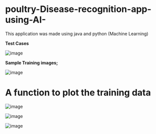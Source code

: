 # poultry-Disease-recognition-app-using-AI-
This application was made using java and python (Machine Learning)

**Test Cases**

![image](https://github.com/arnoldnekemiah/poultry-Disease-recognition-app-using-AI-/assets/42886828/44b16d47-349d-43d8-b169-d21f1e01ac74)

**Sample Training images;**

![image](https://github.com/arnoldnekemiah/poultry-Disease-recognition-app-using-AI-/assets/42886828/610a9871-5a8a-431e-9347-e59b8fe7c048)

# A function to plot the training data

![image](https://github.com/arnoldnekemiah/poultry-Disease-recognition-app-using-AI-/assets/42886828/c2138c71-8f40-40b9-a663-68db30fc64ce)

![image](https://github.com/arnoldnekemiah/poultry-Disease-recognition-app-using-AI-/assets/42886828/dedf2d0e-6c6e-4a12-8e05-cdf6b34504c7)


![image](https://github.com/arnoldnekemiah/poultry-Disease-recognition-app-using-AI-/assets/42886828/d7b12fe4-aaa4-4c52-a5ba-36e19e9eb246)
